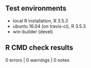 
## Test environments
* local R installation, R 3.5.3
* ubuntu 16.04 (on travis-ci), R 3.5.3
* win-builder (devel)

## R CMD check results

0 errors | 0 warnings | 0 notes
